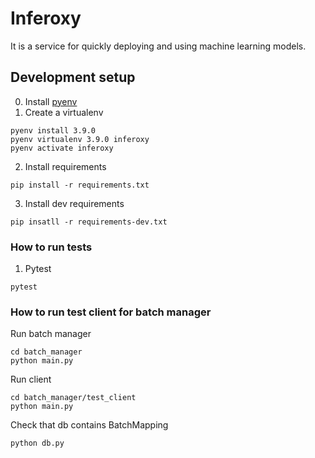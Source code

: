# Inferoxy

It is a service for quickly deploying and using machine learning models.


## Development setup

0. Install [pyenv](https://github.com/pyenv/pyenv)
1. Create a virtualenv
```bash=
pyenv install 3.9.0
pyenv virtualenv 3.9.0 inferoxy
pyenv activate inferoxy
```
2. Install requirements
```bash=
pip install -r requirements.txt
```
3. Install dev requirements
```bash=
pip insatll -r requirements-dev.txt
```

### How to run tests
1. Pytest
```bash=
pytest
```


### How to run test client for batch manager

Run batch manager
```bash=
cd batch_manager
python main.py
```
Run client
```bash=
cd batch_manager/test_client
python main.py
```
Check that db contains BatchMapping
```bash=
python db.py
```
